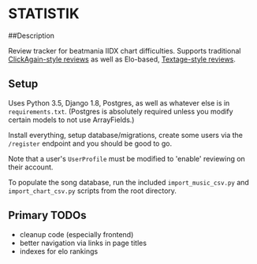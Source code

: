 # STATISTIK

##Description

Review tracker for beatmania IIDX chart difficulties. Supports traditional
[ClickAgain-style reviews](http://clickagain.sakura.ne.jp/cgi-bin/sort11/data.cgi?level12=1) as well as Elo-based, [Textage-style reviews](http://textage.cc/banner/sortrank.html?3).


## Setup
Uses Python 3.5, Django 1.8, Postgres, as well as whatever else is in `requirements.txt`.
(Postgres is absolutely required unless you modify certain models to not use ArrayFields.)

Install everything, setup database/migrations, create some users via the `/register`
endpoint and you should be good to go.

Note that a user's `UserProfile` must be modified to 'enable' reviewing on their account.

To populate the song database, run the included `import_music_csv.py` and
`import_chart_csv.py` scripts from the root directory.

## Primary TODOs
- cleanup code (especially frontend)
- better navigation via links in page titles
- indexes for elo rankings
